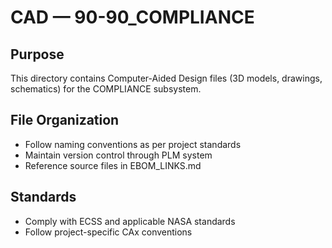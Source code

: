 # CAD — 90-90_COMPLIANCE

## Purpose

This directory contains Computer-Aided Design files (3D models, drawings, schematics) for the COMPLIANCE subsystem.

## File Organization

- Follow naming conventions as per project standards
- Maintain version control through PLM system
- Reference source files in EBOM_LINKS.md

## Standards

- Comply with ECSS and applicable NASA standards
- Follow project-specific CAx conventions
